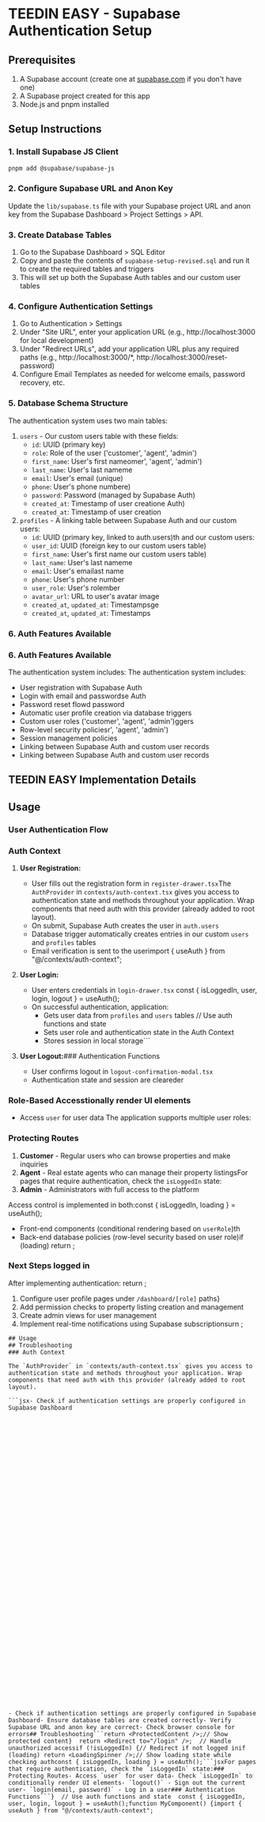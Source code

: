 # TEEDIN EASY - Supabase Authentication Setup

## Prerequisites

1. A Supabase account (create one at [supabase.com](https://supabase.com) if you don't have one)
2. A Supabase project created for this app
3. Node.js and pnpm installed

## Setup Instructions

### 1. Install Supabase JS Client

```bash
pnpm add @supabase/supabase-js
```

### 2. Configure Supabase URL and Anon Key

Update the `lib/supabase.ts` file with your Supabase project URL and anon key from the Supabase Dashboard > Project Settings > API.

### 3. Create Database Tables

1. Go to the Supabase Dashboard > SQL Editor
2. Copy and paste the contents of `supabase-setup-revised.sql` and run it to create the required tables and triggers
3. This will set up both the Supabase Auth tables and our custom user tables

### 4. Configure Authentication Settings

1. Go to Authentication > Settings
2. Under "Site URL", enter your application URL (e.g., http://localhost:3000 for local development)
3. Under "Redirect URLs", add your application URL plus any required paths (e.g., http://localhost:3000/\*, http://localhost:3000/reset-password)
4. Configure Email Templates as needed for welcome emails, password recovery, etc.

### 5. Database Schema Structure

The authentication system uses two main tables:

1. `users` - Our custom users table with these fields:
   - `id`: UUID (primary key)
   - `role`: Role of the user ('customer', 'agent', 'admin')
   - `first_name`: User's first nameomer', 'agent', 'admin')
   - `last_name`: User's last nameme
   - `email`: User's email (unique)
   - `phone`: User's phone numbere)
   - `password`: Password (managed by Supabase Auth)
   - `created_at`: Timestamp of user creatione Auth)
   - `created_at`: Timestamp of user creation
2. `profiles` - A linking table between Supabase Auth and our custom users:
   - `id`: UUID (primary key, linked to auth.users)th and our custom users:
   - `user_id`: UUID (foreign key to our custom users table)
   - `first_name`: User's first name our custom users table)
   - `last_name`: User's last nameme
   - `email`: User's emailast name
   - `phone`: User's phone number
   - `user_role`: User's rolember
   - `avatar_url`: URL to user's avatar image
   - `created_at`, `updated_at`: Timestampsge
   - `created_at`, `updated_at`: Timestamps

### 6. Auth Features Available

### 6. Auth Features Available

The authentication system includes:
The authentication system includes:

- User registration with Supabase Auth
- Login with email and passwordse Auth
- Password reset flowd password
- Automatic user profile creation via database triggers
- Custom user roles ('customer', 'agent', 'admin')ggers
- Row-level security policiesr', 'agent', 'admin')
- Session management policies
- Linking between Supabase Auth and custom user records
- Linking between Supabase Auth and custom user records

## TEEDIN EASY Implementation Details

## Usage

### User Authentication Flow

### Auth Context

1. **User Registration:**

   - User fills out the registration form in `register-drawer.tsx`The `AuthProvider` in `contexts/auth-context.tsx` gives you access to authentication state and methods throughout your application. Wrap components that need auth with this provider (already added to root layout).
   - On submit, Supabase Auth creates the user in `auth.users`
   - Database trigger automatically creates entries in our custom `users` and `profiles` tables
   - Email verification is sent to the userimport { useAuth } from "@/contexts/auth-context";

2. **User Login:**

   - User enters credentials in `login-drawer.tsx` const { isLoggedIn, user, login, logout } = useAuth();
   - On successful authentication, application:
     - Gets user data from `profiles` and `users` tables // Use auth functions and state
     - Sets user role and authentication state in the Auth Context
     - Stores session in local storage```

3. **User Logout:**### Authentication Functions
   - User confirms logout in `logout-confirmation-modal.tsx`
   - Authentication state and session are cleareder

### Role-Based Accesstionally render UI elements

- Access `user` for user data
  The application supports multiple user roles:

### Protecting Routes

1. **Customer** - Regular users who can browse properties and make inquiries
2. **Agent** - Real estate agents who can manage their property listingsFor pages that require authentication, check the `isLoggedIn` state:
3. **Admin** - Administrators with full access to the platform

Access control is implemented in both:const { isLoggedIn, loading } = useAuth();

- Front-end components (conditional rendering based on `userRole`)th
- Back-end database policies (row-level security based on user role)if (loading) return <LoadingSpinner />;

### Next Steps logged in

After implementing authentication:
return <Redirect to="/login" />;

1. Configure user profile pages under `/dashboard/[role]` paths}
2. Add permission checks to property listing creation and management
3. Create admin views for user management
4. Implement real-time notifications using Supabase subscriptionsurn <ProtectedContent />;

````
## Usage
## Troubleshooting
### Auth Context

The `AuthProvider` in `contexts/auth-context.tsx` gives you access to authentication state and methods throughout your application. Wrap components that need auth with this provider (already added to root layout).

```jsx- Check if authentication settings are properly configured in Supabase Dashboard











































- Check if authentication settings are properly configured in Supabase Dashboard- Ensure database tables are created correctly- Verify Supabase URL and anon key are correct- Check browser console for errors## Troubleshooting```return <ProtectedContent />;// Show protected content}  return <Redirect to="/login" />;  // Handle unauthorized accessif (!isLoggedIn) {// Redirect if not logged inif (loading) return <LoadingSpinner />;// Show loading state while checking authconst { isLoggedIn, loading } = useAuth();```jsxFor pages that require authentication, check the `isLoggedIn` state:### Protecting Routes- Access `user` for user data- Check `isLoggedIn` to conditionally render UI elements- `logout()` - Sign out the current user- `login(email, password)` - Log in a user### Authentication Functions```}  // Use auth functions and state  const { isLoggedIn, user, login, logout } = useAuth();function MyComponent() {import { useAuth } from "@/contexts/auth-context";
````
